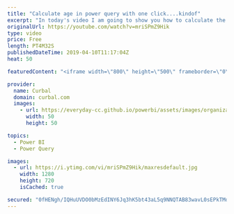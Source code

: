 ```yaml
---
title: "Calculate age in power query with one click....kindof"
excerpt: "In today's video I am going to show you how to calculate the age of a person based on the birth date in one click...well, almost, say about 4. Hopefully one click soon @powerbi? #powerbi #curbal #powerquery  Here you can download all the pbix files: https://curbal.com/donwload-center  SUBSCRIBE to learn"
originalUrl: https://youtube.com/watch?v=mriSPmZ9Hik
type: video
price: Free
length: PT4M32S
publishedDateTime: 2019-04-10T11:17:04Z
heat: 50

featuredContent: "<iframe width=\"800\" height=\"500\" frameborder=\"0\" src=\"https://www.youtube.com/embed/mriSPmZ9Hik\" allow=\"accelerometer; autoplay; encrypted-media; gyroscope; picture-in-picture\" allowfullscreen></iframe>"

provider:
  name: Curbal
  domain: curbal.com
  images:
    - url: https://everyday-cc.github.io/powerbi/assets/images/organizations/curbal.com-50x50.jpg
      width: 50
      height: 50

topics:
  - Power BI
  - Power Query

images:
  - url: https://i.ytimg.com/vi/mriSPmZ9Hik/maxresdefault.jpg
    width: 1280
    height: 720
    isCached: true

secured: "0fHENgh/IQHuUVDO0bMzEdINY6Jq3hK5bt43aL5q9NNQTAB83wavL0sEPkTMdT+qW05PrHMGAXk60Gmz1CQcBIlsLvS1ynkgePA9HHxYwOioCbS6y8LjzYEmL8XWDeDBUSIcoP/wttyM1ZyiWMOovEZ4uucZDj81QeN2alJfk9e8whsX20Xtk4UYC3XyoysniJYhn++xbyBuCk0D1blxTQ77uGzIDy9ws17W3nCgHmyjR5BcgG88m9bKwXVIQk5gK3XMLhUEVcEcjtPBjLXysKPAnVqjgDfB3o6d30P+kovB7S/+SHoYp0eIqaKu9nUtdMv5hXAbBBgnCXcra0qFCbHgV3U0X3vP2wVYMBEatlFeapsBpGMSKZHYXCIq035kspuq+RsaJRJTgXfprxIIxsm43LN4+LvTcEdUNrWspDc=;vCCVdi5Ozdnz64moY7j2yg=="
---
```


